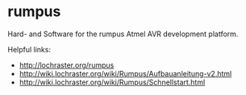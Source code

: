 # rumpus

Hard- and Software for the rumpus Atmel AVR development platform.

Helpful links:
 * http://lochraster.org/rumpus
 * http://wiki.lochraster.org/wiki/Rumpus/Aufbauanleitung-v2.html
 * http://wiki.lochraster.org/wiki/Rumpus/Schnellstart.html
